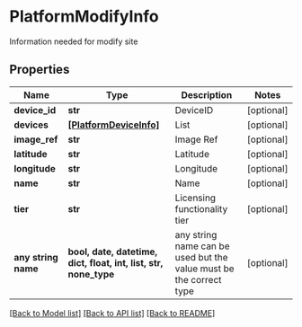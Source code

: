 # PlatformModifyInfo

Information needed for modify site

## Properties
Name | Type | Description | Notes
------------ | ------------- | ------------- | -------------
**device_id** | **str** | DeviceID | [optional] 
**devices** | [**[PlatformDeviceInfo]**](PlatformDeviceInfo.md) | List | [optional] 
**image_ref** | **str** | Image Ref | [optional] 
**latitude** | **str** | Latitude | [optional] 
**longitude** | **str** | Longitude | [optional] 
**name** | **str** | Name | [optional] 
**tier** | **str** | Licensing functionality tier | [optional] 
**any string name** | **bool, date, datetime, dict, float, int, list, str, none_type** | any string name can be used but the value must be the correct type | [optional]

[[Back to Model list]](../README.md#documentation-for-models) [[Back to API list]](../README.md#documentation-for-api-endpoints) [[Back to README]](../README.md)


